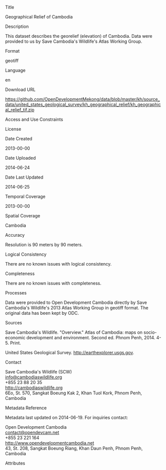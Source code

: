 Title

Geographical Relief of Cambodia

Description

This dataset describes the georelief (elevation) of Cambodia. Data were provided to us by Save Cambodia's Wildlife's Atlas Working Group.

Format

geotiff

Language

en

Download URL

https://github.com/OpenDevelopmentMekong/data/blob/master/kh/source_data/united_states_geological_survey/kh_geographical_relief/kh_geographical_relief_tif.zip

Access and Use Constraints



License



Date Created

2013-00-00

Date Uploaded

2014-06-24

Date Last Updated

2014-06-25

Temporal Coverage

2013-00-00

Spatial Coverage

Cambodia

Accuracy

Resolution is 90 meters by 90 meters.

Logical Consistency

There are no known issues with logical consistency.

Completeness

There are no known issues with completeness.

Processes

Data were provided to Open Development Cambodia directly by Save Cambodia's Wildlife's 2013 Atlas Working Group in geotiff format. The original data has been kept by ODC.

Sources

Save Cambodia's Wildlife. "Overview." Atlas of Cambodia: maps on socio-economic development and environment. Second ed. Phnom Penh, 2014. 4-5. Print.

United States Geological Survey. http://earthexplorer.usgs.gov.

Contact

Save Cambodia's Wildlife (SCW)  
info@cambodiaswildlife.org  
+855 23 88 20 35  
http://cambodiaswildlife.org  
6Eo, St. 570, Sangkat Boeung Kak 2, Khan Tuol Kork, Phnom Penh, Cambodia  

Metadata Reference

Metadata last updated on 2014-06-19. For inquiries contact:

Open Development Cambodia  
contact@opendevcam.net  
+855 23 221 164  
http://www.opendevelopmentcambodia.net  
43, St. 208, Sangkat Boeung Riang, Khan Daun Penh, Phnom Penh, Cambodia  

Attributes





